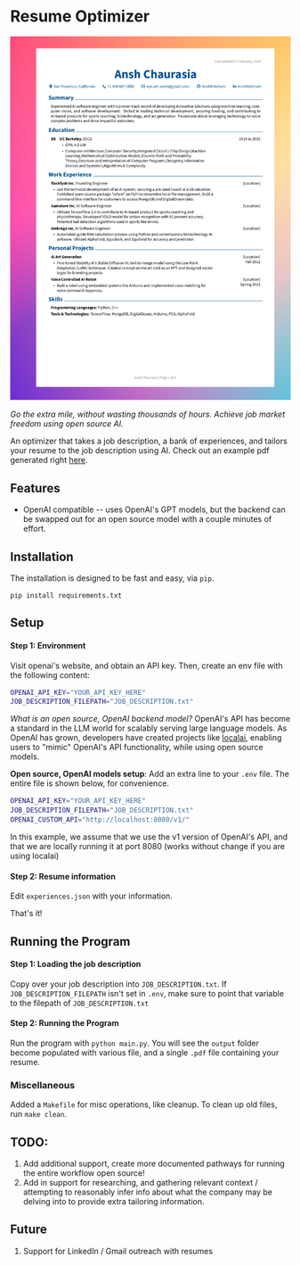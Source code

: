 # Resume Optimizer
![](resume.png)

*Go the extra mile, without wasting thousands of hours. Achieve job market freedom using open source AI.*

An optimizer that takes a job description, a bank of experiences, and tailors your resume to the job description using AI. Check out an example pdf generated right [here](Ansh_Chaurasia_CV.pdf).




## Features
- OpenAI compatible -- uses OpenAI's GPT models, but the backend can be swapped out
for an open source model with a couple minutes of effort.

## Installation
The installation is designed to be fast and easy, via `pip`.

```
pip install requirements.txt
```

## Setup

#### Step 1: Environment 

Visit openai's website, and obtain an API key. Then, create an env file with the following content:
```bash
OPENAI_API_KEY="YOUR_API_KEY_HERE"
JOB_DESCRIPTION_FILEPATH="JOB_DESCRIPTION.txt"
``` 

*What is an open source, OpenAI backend model?*
OpenAI's API has become a standard in the LLM world for scalably 
serving large language models. As OpenAI has grown, developers have created projects like [localai](asdfasfdhttps://github.com/mudler/LocalAI), enabling users to "mimic" OpenAI's API functionality, while using open source models.

**Open source, OpenAI models setup**: Add an extra line to your `.env` file. The entire file is shown below, for convenience.

```bash
OPENAI_API_KEY="YOUR_API_KEY_HERE"
JOB_DESCRIPTION_FILEPATH="JOB_DESCRIPTION.txt"
OPENAI_CUSTOM_API="http://localhost:8080/v1/"
``` 
In this example, we assume that we use the v1 version of OpenAI's API, and that we are locally running it at port 8080 (works without change if you are using localai)

#### Step 2: Resume information
Edit `experiences.json` with your information.

That's it!

## Running the Program

#### Step 1: Loading the job description
Copy over your job description into `JOB_DESCRIPTION.txt`. If `JOB_DESCRIPTION_FILEPATH` isn't set in `.env`, make sure to point that variable to the filepath of `JOB_DESCRIPTION.txt`

#### Step 2: Running the Program
Run the program with `python main.py`. You will see the `output` folder become populated with various file, and a single `.pdf` file containing your resume.


### Miscellaneous
Added a `Makefile` for misc operations, like cleanup. To clean up old files, run `make clean`.

## TODO:

1. Add additional support, create more documented pathways for running the entire workflow open source!
2. Add in support for researching, and gathering relevant context / attempting to reasonably infer info about what the company may be delving into to provide extra tailoring information.

## Future
1. Support for LinkedIn / Gmail outreach with resumes